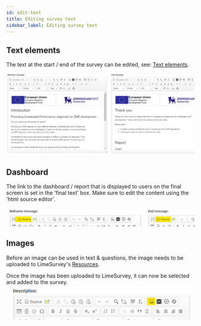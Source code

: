 ```yaml
---
id: edit-text
title: Editing survey text
sidebar_label: Editing survey text
---
```


## Text elements

The text at the start / end of the survey can be edited, see: [Text elements](https://manual.limesurvey.org/Text_elements).

![Welcome / End message](assets/welcome-end-message.png)

## Dashboard

The link to the dashboard / report that is displayed to users on the final screen is set in the 'final text' box.  Make sure to edit the content using the 'html source editor'.

![HTML Source Editor](assets/html-source-editor.png)

## Images

Before an image can be used in text & questions, the image needs to be uploaded to LimeSurvey's [Resources](https://manual.limesurvey.org/Resources).

Once the image has been uploaded to LimeSurvey, it can now be selected and added to the survey.
![HTML Editor - Add image](assets/html-editor-image.png)